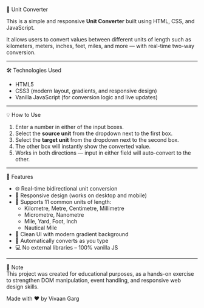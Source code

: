 📏 Unit Converter

This is a simple and responsive **Unit Converter** built using HTML, CSS, and JavaScript.

It allows users to convert values between different units of length such as kilometers, meters, inches, feet, miles, and more — with real-time two-way conversion.

---

🛠️ Technologies Used

- HTML5  
- CSS3 (modern layout, gradients, and responsive design)  
- Vanilla JavaScript (for conversion logic and live updates)

---

💡 How to Use

1. Enter a number in either of the input boxes.  
2. Select the **source unit** from the dropdown next to the first box.  
3. Select the **target unit** from the dropdown next to the second box.  
4. The other box will instantly show the converted value.  
5. Works in both directions — input in either field will auto-convert to the other.

---

📌 Features

- 🌐 Real-time bidirectional unit conversion  
- 📱 Responsive design (works on desktop and mobile)  
- 🧮 Supports 11 common units of length:
  - Kilometre, Metre, Centimetre, Millimetre  
  - Micrometre, Nanometre  
  - Mile, Yard, Foot, Inch  
  - Nautical Mile  
- 🎨 Clean UI with modern gradient background  
- 🔁 Automatically converts as you type  
- 💻 No external libraries – 100% vanilla JS

---

📎 Note  
This project was created for educational purposes, as a hands-on exercise to strengthen DOM manipulation, event handling, and responsive web design skills.

Made with ❤️ by Vivaan Garg
